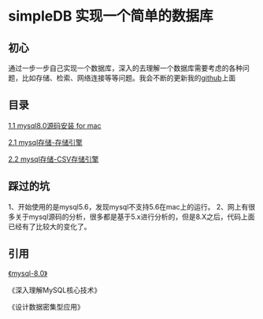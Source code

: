# simpleDB 实现一个简单的数据库
## 初心
通过一步一步自己实现一个数据库，深入的去理解一个数据库需要考虑的各种问题，比如存储、检索、网络连接等等问题。我会不断的更新我的[github]()上面

## 目录

[1.1  mysql8.0源码安装 for mac](capter01/1.1-install.md)

[2.1  mysql存储-存储引擎](capter02/2.1-storage.md)

[2.2  mysql存储-CSV存储引擎](capter02/2.2-storage.md)



## 踩过的坑
1、开始使用的是mysql5.6，发现mysql不支持5.6在mac上的运行。
2、网上有很多关于mysql源码的分析，很多都是基于5.x进行分析的，但是8.X之后，代码上面已经有了比较大的变化了。



## 引用
[《mysql-8.0》](https://github.com/mysql/mysql-server/tree/8.0)

《深入理解MySQL核心技术》

《设计数据密集型应用》


